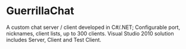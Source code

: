 GuerrillaChat
=============

A custom chat server / client developed in C#/.NET; Configurable port, nicknames, client lists, up to 300 clients.
Visual Studio 2010 solution includes Server, Client and Test Client.
